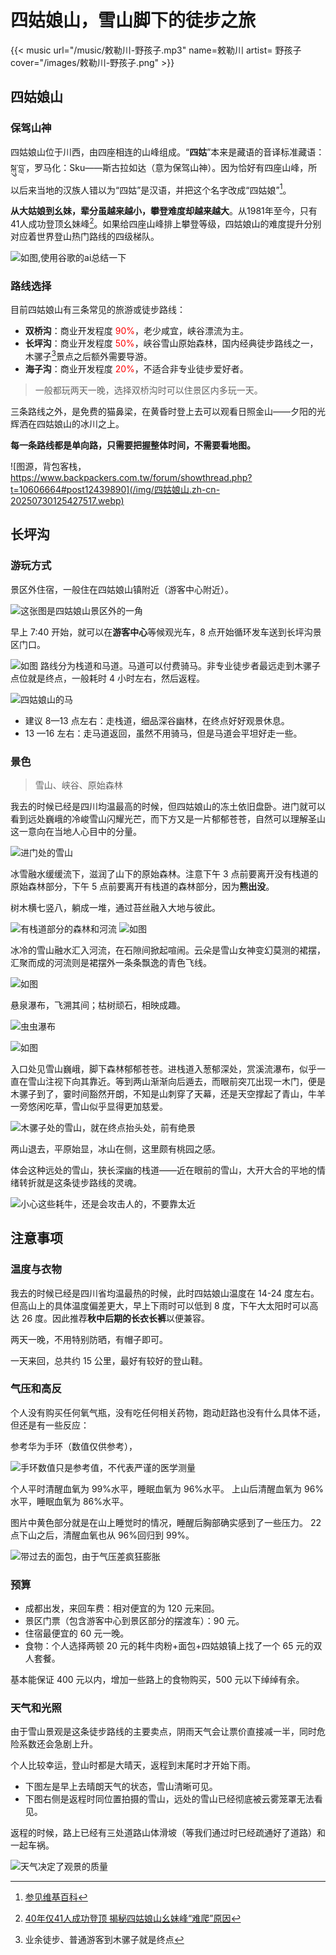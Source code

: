 #  四姑娘山，雪山脚下的徒步之旅



{{< music url="/music/敕勒川-野孩子.mp3" name=敕勒川 artist= 野孩子 cover="/images/敕勒川-野孩子.png" >}} 


## 四姑娘山

### 保驾山神

四姑娘山位于川西，由四座相连的山峰组成。“**四姑**”本来是藏语的音译标准藏语：སྐུ་བླ་，罗马化：Sku——斯古拉如达（意为保驾山神）。因为恰好有四座山峰，所以后来当地的汉族人错以为“四姑”是汉语，并把这个名字改成“四姑娘”[^1]。

**从大姑娘到幺妹，辈分虽越来越小，攀登难度却越来越大**。从1981年至今，只有41人成功登顶幺妹峰[^2]。如果给四座山峰排上攀登等级，四姑娘山的难度提升分别对应着世界登山热门路线的四级梯队。

![如图,使用谷歌的ai总结一下](/img/四姑娘山.zh-cn-20250730124500266.webp)

### 路线选择
目前四姑娘山有三条常见的旅游或徒步路线：

- **双桥沟**：商业开发程度 <font color="#ff0000">90%</font>，老少咸宜，峡谷漂流为主。
- **长坪沟**：商业开发程度 <font color="#ff0000">50%</font>，峡谷雪山原始森林，国内经典徒步路线之一，木骡子[^3]景点之后额外需要导游。
- **海子沟**：商业开发程度 <font color="#ff0000">20%</font>，不适合非专业徒步爱好者。

> 一般都玩两天一晚，选择双桥沟时可以住景区内多玩一天。

三条路线之外，是免费的猫鼻梁，在黄昏时登上去可以观看日照金山——夕阳的光辉洒在四姑娘山的冰川之上。

**每一条路线都是单向路，只需要把握整体时间，不需要看地图。**

![图源，背包客栈，https://www.backpackers.com.tw/forum/showthread.php?t=10606664#post12439890](/img/四姑娘山.zh-cn-20250730125427517.webp)

## 长坪沟

### 游玩方式

景区外住宿，一般住在四姑娘山镇附近（游客中心附近）。

![这张图是四姑娘山景区外的一角](/img/四姑娘山.zh-cn-20250730162646495.webp)

早上 7:40 开始，就可以在**游客中心**等候观光车，8 点开始循环发车送到长坪沟景区门口。

![如图](/img/四姑娘山.zh-cn-20250730160950934.webp)
路线分为栈道和马道。马道可以付费骑马。非专业徒步者最远走到木骡子点位就是终点，一般耗时 4 小时左右，然后返程。

![四姑娘山的马](/img/四姑娘山.zh-cn-20250730162838307.webp)

- 建议 8—13 点左右：走栈道，细品深谷幽林，在终点好好观景休息。
- 13 —16 左右：走马道返回，虽然不用骑马，但是马道会平坦好走一些。

### 景色

> 雪山、峡谷、原始森林

我去的时候已经是四川均温最高的时候，但四姑娘山的冻土依旧盘卧。进门就可以看到远处巍峨的冷峻雪山闪耀光芒，而下方又是一片郁郁苍苍，自然可以理解圣山这一意向在当地人心目中的分量。

![进门处的雪山](/img/四姑娘山.zh-cn-20250730160003154.webp)

冰雪融水缓缓流下，滋润了山下的原始森林。注意下午 3 点前要离开没有栈道的原始森林部分，下午 5 点前要离开有栈道的森林部分，因为**熊出没**。

树木横七竖八，躺成一堆，通过苔丝融入大地与彼此。

![有栈道部分的森林和河流](/img/四姑娘山.zh-cn-20250730155929661.webp)
![如图](/img/四姑娘山.zh-cn-20250730161940908.webp)

冰冷的雪山融水汇入河流，在石隙间掀起喧闹。云朵是雪山女神变幻莫测的裙摆，汇聚而成的河流则是裙摆外一条条飘逸的青色飞线。

![如图](/img/四姑娘山.zh-cn-20250730161058625.webp)

悬泉瀑布，飞溯其间；枯树顽石，相映成趣。

![虫虫瀑布](/img/四姑娘山.zh-cn-20250730161721046.webp)

![如图](/img/四姑娘山.zh-cn-20250730161853671.webp)

入口处见雪山巍峨，脚下森林郁郁苍苍。进栈道入葱郁深处，赏溪流瀑布，似乎一直在雪山注视下向其靠近。等到两山渐渐向后遁去，而眼前突兀出现一木门，便是木骡子到了，霎时间豁然开朗，不知是山刺穿了天幕，还是天空撑起了青山，牛羊一旁悠闲吃草，雪山似乎显得更加慈爱。

![木骡子处的雪山，就在终点抬头处，前有绝景](/img/四姑娘山.zh-cn-20250730163552845.webp)

两山退去，平原始显，冰山在侧，这里颇有桃园之感。

体会这种远处的雪山，狭长深幽的栈道——近在眼前的雪山，大开大合的平地的情绪转折就是这条徒步路线的灵魂。

![小心这些耗牛，还是会攻击人的，不要靠太近](/img/四姑娘山.zh-cn-20250730163600023.webp)

## 注意事项

### 温度与衣物

我去的时候已经是四川省均温最热的时候，此时四姑娘山温度在 14-24 度左右。但高山上的具体温度偏差更大，早上下雨时可以低到 8 度，下午大太阳时可以高达 26 度。因此推荐**秋中后期的长衣长裤**以便兼容。

两天一晚，不用特别防晒，有帽子即可。

一天来回，总共约 15 公里，最好有较好的登山鞋。

### 气压和高反

个人没有购买任何氧气瓶，没有吃任何相关药物，跑动赶路也没有什么具体不适，但还是有一些反应：

参考华为手环（数值仅供参考），

![手环数值只是参考值，不代表严谨的医学测量](/img/四姑娘山.zh-cn-20250730164756524.webp)

个人平时清醒血氧为 99%水平，睡眠血氧为 96%水平。
上山后清醒血氧为 96%水平，睡眠血氧为 86%水平。

图片中黄色部分就是在山上睡觉时的情况，睡醒后胸部确实感到了一些压力。 22 点下山之后，清醒血氧也从 96%回归到 99%。

![带过去的面包，由于气压差疯狂膨胀](/img/四姑娘山.zh-cn-20250730165050358.webp)

### 预算

- 成都出发，来回车费：相对便宜的为 120 元来回。
- 景区门票（包含游客中心到景区部分的摆渡车）：90 元。
- 住宿最便宜的 60 元一晚。
- 食物：个人选择两顿 20 元的耗牛肉粉+面包+四姑娘镇上找了一个 65 元的双人套餐。

基本能保证 400 元以内，增加一些路上的食物购买，500 元以下绰绰有余。

### 天气和光照

由于雪山景观是这条徒步路线的主要卖点，阴雨天气会让票价直接减一半，同时危险系数还会急剧上升。

个人比较幸运，登山时都是大晴天，返程到末尾时才开始下雨。

- 下图左是早上去晴朗天气的状态，雪山清晰可见。
- 下图右侧是返程时同位置拍摄的雪山，远处的雪山已经彻底被云雾笼罩无法看见。

返程的时候，路上已经有三处道路山体滑坡（等我们通过时已经疏通好了道路）和一起车祸。

![天气决定了观景的质量](/img/四姑娘山.zh-cn-20250730170434397.webp)


[^1]: [参见维基百科](https://zh.wikipedia.org/wiki/%E5%9B%9B%E5%A7%91%E5%A8%98%E5%B1%B1)
[^2]:  [40年仅41人成功登顶 揭秘四姑娘山幺妹峰“难爬”原因](https://www.sc.chinanews.com.cn/bwbd/2021-09-13/155234.html)
[^3]: 业余徒步、普通游客到木骡子就是终点
